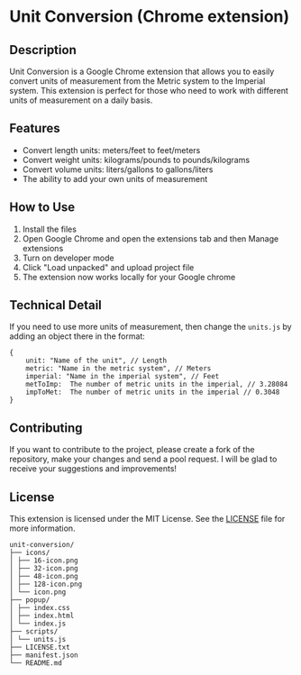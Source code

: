 #  Unit Conversion (Chrome extension)

##  Description

Unit Conversion is a Google Chrome extension that allows you to easily convert units of measurement from the Metric system to the Imperial system. This extension is perfect for those who need to work with different units of measurement on a daily basis.


## Features
- Convert length units: meters/feet to feet/meters
- Convert weight units: kilograms/pounds to pounds/kilograms   
- Convert volume units: liters/gallons to gallons/liters   
- The ability to add your own units of measurement

## How to Use

1. Install the files
2. Open Google Chrome and open the extensions tab and then Manage extensions
3. Turn on developer mode
4. Click "Load unpacked" and upload project file
5. The extension now works locally for your Google chrome

## Technical Detail
If  you  need to use  more  units of measurement,  then  change the `units.js`  by  adding an object  there  in the format:
```
{
	unit: "Name of the unit", // Length
	metric: "Name in the metric system", // Meters
	imperial: "Name in the imperial system", // Feet
	metToImp:  The number of metric units in the imperial, // 3.28084
	impToMet:  The number of metric units in the imperial // 0.3048
} 
```

## Contributing

If you want to contribute to the project, please create a fork of the repository, make your changes and send a pool request. I will be glad to receive your suggestions and improvements!

## License

This extension is licensed under the MIT License. See the [LICENSE](https://github.com/Just-Danek/Unit-conversion/blob/main/LICENSE.txt) file for more information.
<br>
```
unit-conversion/
├── icons/
│ ├── 16-icon.png
│ ├── 32-icon.png
│ ├── 48-icon.png
│ ├── 128-icon.png
│ └── icon.png
├── popup/
│ ├── index.css
│ ├── index.html
│ └── index.js
├── scripts/
│ └── units.js
├── LICENSE.txt
├── manifest.json
└── README.md
```
